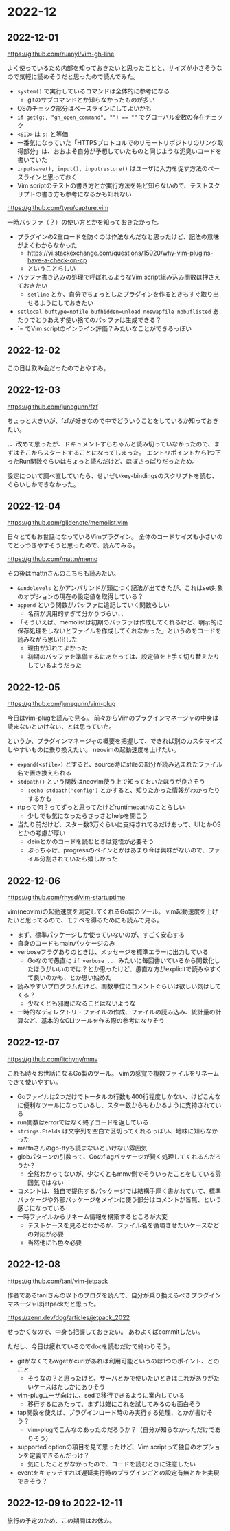 # 2022-12

## 2022-12-01

https://github.com/ruanyl/vim-gh-line

よく使っているため内部を知っておきたいと思ったことと、サイズが小さそうなので気軽に読めそうだと思ったので読んでみた。

- `system()` で実行しているコマンドは全体的に参考になる
  - gitのサブコマンドとか知らなかったものが多い
- OSのチェック部分はベースラインにしてよいかも
- `if get(g:, "gh_open_command", "") == ""` でグローバル変数の存在チェック
- `<SID>` は `s:` と等価
- 一番気になっていた「HTTPSプロトコルでのリモートリポジトリのリンク取得部分」は、おおよそ自分が予想していたものと同じような泥臭いコードを書いていた
- `inputsave(), input(), inputrestore()` はユーザに入力を促す方法のベースラインと思っておく
- Vim scriptのテストの書き方とか実行方法を殆ど知らないので、テストスクリプトの書き方も参考になるかも知れない

https://github.com/tyru/capture.vim

一時バッファ（？）の使い方とかを知っておきたかった。

- プラグインの2重ロードを防ぐのは作法なんだなと思ったけど、記法の意味がよくわからなかった
  - https://vi.stackexchange.com/questions/15920/why-vim-plugins-have-a-check-on-cp
  - ということらしい
- バッファ書き込みの処理で呼ばれるようなVim script組み込み関数は押さえておきたい
  - `setline` とか、自分でちょっとしたプラグインを作るときもすぐ取り出せるようにしておきたい
- `setlocal buftype=nofile bufhidden=unload noswapfile nobuflisted` あたりでとりあえず使い捨てのバッファは生成できる？
- `= でVim scriptのインライン評価？みたいなことができるっぽい

## 2022-12-02

この日は飲み会だったのでおやすみ。

## 2022-12-03

https://github.com/junegunn/fzf

ちょっと大きいが、fzfが好きなので中でどういうことをしているか知っておきたい。

、、改めて思ったが、ドキュメントすらちゃんと読み切っていなかったので、まずはそこからスタートすることになってしまった。
エントリポイントから1つ下ったRun関数ぐらいはちょっと読んだけど、ほぼさっぱりだったため。

設定について調べ直していたら、せいぜいkey-bindingsのスクリプトを読む、ぐらいしかできなかった。

## 2022-12-04

https://github.com/glidenote/memolist.vim

日々とてもお世話になっているVimプラグイン。
全体のコードサイズも小さいのでとっつきやすそうと思ったので、読んでみる。

https://github.com/mattn/memo

その後はmattnさんのこちらも読みたい。

- `&undolevels` とかアンパサンドが頭につく記法が出てきたが、これはset対象のオプションの現在の設定値を取得している？
- `append` という関数がバッファに追記していく関数らしい
  - 名前が汎用的すぎて分かりづらい、、
- 「そういえば、memolistは初期のバッファは作成してくれるけど、明示的に保存処理をしないとファイルを作成してくれなかった」というのをコードを読みながら思い出した
  - 理由が知れてよかった
  - 初期のバッファを準備するにあたっては、設定値を上手く切り替えたりしているようだった

## 2022-12-05

https://github.com/junegunn/vim-plug

今日はvim-plugを読んで見る。
前々からVimのプラグインマネージャの中身は読まないといけない、とは思っていた。

というか、プラグインマネージャの概要を把握して、できれば別のカスタマイズしやすいものに乗り換えたい。
neovimの起動速度を上げたい。

- `expand(<sfile>)` とすると、source時にsfileの部分が読み込まれたファイル名で置き換えられる
- `stdpath()` という関数はneovim使う上で知っておいたほうが良さそう
  - `:echo stdpath('config')` とかすると、知りたかった情報がわかったりするかも
- rtpって何？ってずっと思ってたけどruntimepathのことらしい
  - 少しでも気になったらさっさとhelpを開こう
- 当たり前だけど、スター数3万ぐらいに支持されてるだけあって、UIとかOSとかの考慮が厚い
  - deinとかのコードを読むときは覚悟が必要そう
  - ぶっちゃけ、progressのペインとかはあまり今は興味がないので、ファイル分割されていたら嬉しかった

## 2022-12-06

https://github.com/rhysd/vim-startuptime

vim(neovim)の起動速度を測定してくれるGo製のツール。
vim起動速度を上げたいと思ってるので、モチベを得るためにも読んで見る。

- まず、標準パッケージしか使っていないのが、すごく安心する
- 自身のコードもmainパッケージのみ
- verboseフラグありのときは、メッセージを標準エラーに出力している
  - Goなので愚直に `if verbose ...` みたいに毎回書いているから関数化したほうがいいのでは？とか思ったけど、愚直な方がexplicitで読みやすくて良いのかも、とか思い始めた
- 読みやすいプログラムだけど、関数単位にコメントぐらいは欲しい気はしてくる？
  - 少なくとも邪魔になることはないような
- 一時的なディレクトリ・ファイルの作成、ファイルの読み込み、統計量の計算など、基本的なCLIツールを作る際の参考になりそう

## 2022-12-07

https://github.com/itchyny/mmv

これも時々お世話になるGo製のツール。
vimの感覚で複数ファイルをリネームできて使いやすい。

- Goファイルは2つだけでトータルの行数も400行程度しかない、けどこんなに便利なツールになっているし、スター数からもわかるように支持されている
- run関数はerrorではなく終了コードを返している
- `strings.Fields` は文字列を空白で区切ってくれるっぽい、地味に知らなかった
- mattnさんのgo-ttyも読まないといけない雰囲気
- globパターンの引数って、Goのflagパッケージが賢く処理してくれるんだろうか？
  - 全然わかってないが、少なくともmmv側でそういったことをしている雰囲気ではない
- コメントは、独自で提供するパッケージでは結構手厚く書かれていて、標準パッケージや外部パッケージをメインに使う部分はコメントが皆無、という感じになっている
- 一時ファイルからリネーム情報を構築するところが大変
  - テストケースを見るとわかるが、ファイル名を循環させたいケースなどの対応が必要
  - 当然他にも色々必要

## 2022-12-08

https://github.com/tani/vim-jetpack

作者であるtaniさんの以下のブログを読んで、自分が乗り換えるべきプラグインマネージャはjetpackだと思った。

https://zenn.dev/dog/articles/jetpack_2022

せっかくなので、中身も把握しておきたい。
あわよくばcommitしたい。

ただし、今日は疲れているのでdocを読むだけで終わりそう。

- gitがなくてもwgetかcurlがあれば利用可能というのは1つのポイント、とのこと
  - そうなの？と思ったけど、サーバとかで使いたいときはこれがありがたいケースはたしかにありそう
- vim-plugユーザ向けに、sedで移行できるように案内している
  - 移行するにあたって、まずは雑にこれを試してみるのも面白そう
- tap関数を使えば、プラグインロード時のみ実行する処理、とかが書けそう？
  - vim-plugでこんなのあったのだろうか？（自分が知らなかっただけでありそう）
- supported optionの項目を見て思ったけど、Vim scriptって独自のオプションを定義できるんだっけ？
  - 気にしたことがなかったので、コードを読むときに注意したい
- eventをキャッチすれば遅延実行時のプラグインごとの設定有無とかを実現できそう？

## 2022-12-09 to 2022-12-11

旅行の予定のため、この期間はお休み。

